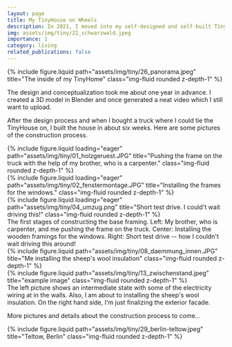 ```yaml
---
layout: page
title: My TinyHouse on Wheels
description: In 2021, I moved into my self-designed and self-built TinyHouse.
img: assets/img/tiny/22_schwarzwald.jpeg
importance: 1
category: living
related_publications: false
---
```


<div class="row justify-content-sm-center">
  <div class="col-sm mt-0 mt-md-0">
    {% include figure.liquid path="assets/img/tiny/26_panorama.jpeg" title="The inside of my TinyHome" class="img-fluid rounded z-depth-1" %}
  </div>
</div>

The design and conceptualization took me about one year in advance. I created a 3D model in Blender and once generated a neat video which I still want to upload.

After the design process and when I bought a truck where I could tie the TinyHouse on, I built the house in about six weeks. Here are some pictures of the construction process.

<div class="row">
    <div class="col-sm mt-3 mt-md-0">
        {% include figure.liquid loading="eager" path="assets/img/tiny/01_holzgeruest.JPG" title="Pushing the frame on the truck with the help of my brother, who is a carpenter." class="img-fluid rounded z-depth-1" %}
    </div>
    <div class="col-sm mt-3 mt-md-0">
        {% include figure.liquid loading="eager" path="assets/img/tiny/02_fenstermontage.JPG" title="Installing the frames for the windows." class="img-fluid rounded z-depth-1" %}
    </div>
    <div class="col-sm mt-3 mt-md-0">
        {% include figure.liquid loading="eager" path="assets/img/tiny/04_umzug.png" title="Short test drive. I could't wait driving this!" class="img-fluid rounded z-depth-1" %}
    </div>
</div>
<div class="caption">
    The first stages of constructing the base framing. Left: My brother, who is carpenter, and me pushing the frame on the truck. Center: Installing the wooden framings for the windows. Right: Short test drive -- how I couldn't wait driving this around!
</div>

<div class="row justify-content-sm-center">
  <div class="col-sm-5 mt-3 mt-md-0">
    {% include figure.liquid path="assets/img/tiny/08_daemmung_innen.JPG" title="Me installing the sheep's wool insulation" class="img-fluid rounded z-depth-1" %}
  </div>
  <div class="col-sm-7 mt-3 mt-md-0">
    {% include figure.liquid path="assets/img/tiny/13_zwischenstand.jpeg" title="example image" class="img-fluid rounded z-depth-1" %}
  </div>
</div>
<div class="caption">
    The left picture shows an intermediate state with some of the electricity wiring at in the walls. Also, I am about to installing the sheep's wool insulation. On the right hand side, I'm just finalizing the exterior facade.
</div>

More pictures and details about the construction process to come...

<div class="row justify-content-sm-center">
  <div class="col-sm mt-0 mt-md-0">
    {% include figure.liquid path="assets/img/tiny/29_berlin-teltow.jpeg" title="Teltow, Berlin" class="img-fluid rounded z-depth-1" %}
  </div>
</div>

